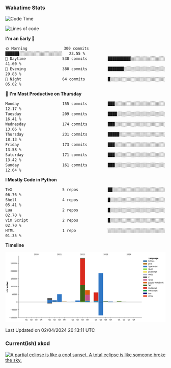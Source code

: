 ### Wakatime Stats
<!--START_SECTION:waka-->
![Code Time](http://img.shields.io/badge/Code%20Time-2%2C433%20hrs%2035%20mins-blue)

![Lines of code](https://img.shields.io/badge/From%20Hello%20World%20I%27ve%20Written-714.7%20thousand%20lines%20of%20code-blue)

**I'm an Early 🐤** 

```text
🌞 Morning                300 commits         ██████░░░░░░░░░░░░░░░░░░░   23.55 % 
🌆 Daytime                530 commits         ██████████░░░░░░░░░░░░░░░   41.60 % 
🌃 Evening                380 commits         ███████░░░░░░░░░░░░░░░░░░   29.83 % 
🌙 Night                  64 commits          █░░░░░░░░░░░░░░░░░░░░░░░░   05.02 % 
```
📅 **I'm Most Productive on Thursday** 

```text
Monday                   155 commits         ███░░░░░░░░░░░░░░░░░░░░░░   12.17 % 
Tuesday                  209 commits         ████░░░░░░░░░░░░░░░░░░░░░   16.41 % 
Wednesday                174 commits         ███░░░░░░░░░░░░░░░░░░░░░░   13.66 % 
Thursday                 231 commits         █████░░░░░░░░░░░░░░░░░░░░   18.13 % 
Friday                   173 commits         ███░░░░░░░░░░░░░░░░░░░░░░   13.58 % 
Saturday                 171 commits         ███░░░░░░░░░░░░░░░░░░░░░░   13.42 % 
Sunday                   161 commits         ███░░░░░░░░░░░░░░░░░░░░░░   12.64 % 
```


**I Mostly Code in Python** 

```text
TeX                      5 repos             ██░░░░░░░░░░░░░░░░░░░░░░░   06.76 % 
Shell                    4 repos             █░░░░░░░░░░░░░░░░░░░░░░░░   05.41 % 
Lua                      2 repos             █░░░░░░░░░░░░░░░░░░░░░░░░   02.70 % 
Vim Script               2 repos             █░░░░░░░░░░░░░░░░░░░░░░░░   02.70 % 
HTML                     1 repo              ░░░░░░░░░░░░░░░░░░░░░░░░░   01.35 % 
```



**Timeline**

![Lines of Code chart](https://raw.githubusercontent.com/joshuajeschek/joshuajeschek/main/assets/bar_graph.png)


 Last Updated on 02/04/2024 20:13:11 UTC
<!--END_SECTION:waka-->

### Current(ish) xkcd
<a id="xkcd-a" title="A partial eclipse is like a cool sunset. A total eclipse is like someone broke the sky." href="https://www.xkcd.com" target="_blank">
        <img align="center" id="xkcd-img" src="https://imgs.xkcd.com/comics/eclipse_coolness.png" alt="A partial eclipse is like a cool sunset. A total eclipse is like someone broke the sky." height=300 />
</a>
